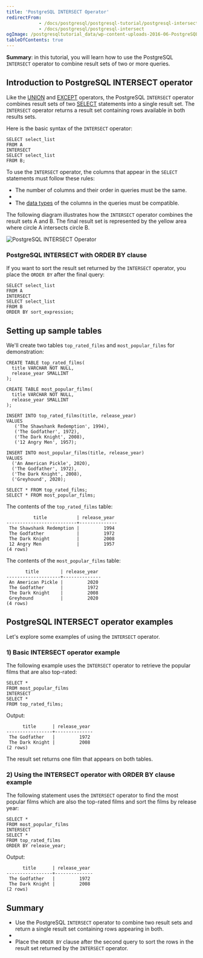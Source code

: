 ```yaml
---
title: 'PostgreSQL INTERSECT Operator'
redirectFrom: 
            - /docs/postgresql/postgresql-tutorial/postgresql-intersect
            - /docs/postgresql/postgresql-intersect
ogImage: /postgresqltutorial_data/wp-content-uploads-2016-06-PostgreSQL-INTERSECT-Operator-300x206.png
tableOfContents: true
---
```



**Summary**: in this tutorial, you will learn how to use the PostgreSQL `INTERSECT` operator to combine result sets of two or more queries.

## Introduction to PostgreSQL INTERSECT operator

Like the [UNION](/docs/postgresql/postgresql-union) and [EXCEPT](https://www.postgresqltutorial.com/postgresql-tutorial/postgresql-except/) operators, the PostgreSQL `INTERSECT` operator combines result sets of two [SELECT](https://www.postgresqltutorial.com/postgresql-tutorial/postgresql-except) statements into a single result set. The `INTERSECT` operator returns a result set containing rows available in both results sets.

Here is the basic syntax of the `INTERSECT` operator:

```
SELECT select_list
FROM A
INTERSECT
SELECT select_list
FROM B;
```

To use the `INTERSECT` operator, the columns that appear in the `SELECT` statements must follow these rules:

- The number of columns and their order in queries must be the same.
-
- The [data types](/docs/postgresql/postgresql-data-types) of the columns in the queries must be compatible.

The following diagram illustrates how the `INTERSECT` operator combines the result sets A and B. The final result set is represented by the yellow area where circle A intersects circle B.

![PostgreSQL INTERSECT Operator](/postgresqltutorial_data/wp-content-uploads-2016-06-PostgreSQL-INTERSECT-Operator-300x206.png)

### PostgreSQL INTERSECT with ORDER BY clause

If you want to sort the result set returned by the `INTERSECT` operator, you place the `ORDER BY` after the final query:

```
SELECT select_list
FROM A
INTERSECT
SELECT select_list
FROM B
ORDER BY sort_expression;
```

## Setting up sample tables

We'll create two tables `top_rated_films` and `most_popular_films` for demonstration:

```
CREATE TABLE top_rated_films(
  title VARCHAR NOT NULL,
  release_year SMALLINT
);

CREATE TABLE most_popular_films(
  title VARCHAR NOT NULL,
  release_year SMALLINT
);

INSERT INTO top_rated_films(title, release_year)
VALUES
   ('The Shawshank Redemption', 1994),
   ('The Godfather', 1972),
   ('The Dark Knight', 2008),
   ('12 Angry Men', 1957);

INSERT INTO most_popular_films(title, release_year)
VALUES
  ('An American Pickle', 2020),
  ('The Godfather', 1972),
  ('The Dark Knight', 2008),
  ('Greyhound', 2020);

SELECT * FROM top_rated_films;
SELECT * FROM most_popular_films;
```

The contents of the `top_rated_films` table:

```
          title           | release_year
--------------------------+--------------
 The Shawshank Redemption |         1994
 The Godfather            |         1972
 The Dark Knight          |         2008
 12 Angry Men             |         1957
(4 rows)
```

The contents of the `most_popular_films` table:

```
       title        | release_year
--------------------+--------------
 An American Pickle |         2020
 The Godfather      |         1972
 The Dark Knight    |         2008
 Greyhound          |         2020
(4 rows)
```

## PostgreSQL INTERSECT operator examples

Let's explore some examples of using the `INTERSECT` operator.

### 1) Basic INTERSECT operator example

The following example uses the `INTERSECT` operator to retrieve the popular films that are also top-rated:

```
SELECT *
FROM most_popular_films
INTERSECT
SELECT *
FROM top_rated_films;
```

Output:

```
      title      | release_year
-----------------+--------------
 The Godfather   |         1972
 The Dark Knight |         2008
(2 rows)
```

The result set returns one film that appears on both tables.

### 2) Using the INTERSECT operator with ORDER BY clause example

The following statement uses the `INTERSECT` operator to find the most popular films which are also the top-rated films and sort the films by release year:

```
SELECT *
FROM most_popular_films
INTERSECT
SELECT *
FROM top_rated_films
ORDER BY release_year;
```

Output:

```
      title      | release_year
-----------------+--------------
 The Godfather   |         1972
 The Dark Knight |         2008
(2 rows)
```

## Summary

- Use the PostgreSQL `INTERSECT` operator to combine two result sets and return a single result set containing rows appearing in both.
-
- Place the `ORDER BY` clause after the second query to sort the rows in the result set returned by the `INTERSECT` operator.
